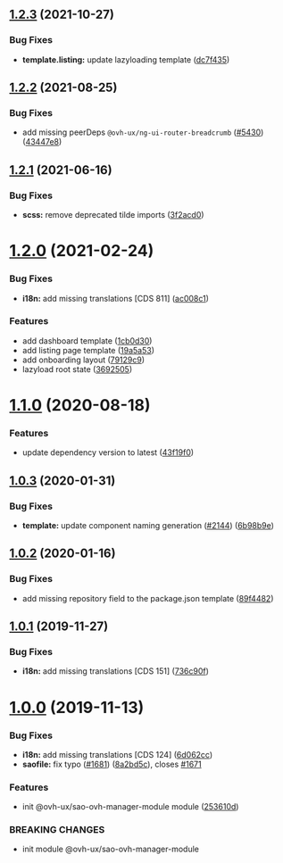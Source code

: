 ## [1.2.3](https://github.com/ovh/manager/compare/@ovh-ux/sao-ovh-manager-module@1.2.2...@ovh-ux/sao-ovh-manager-module@1.2.3) (2021-10-27)


### Bug Fixes

* **template.listing:** update lazyloading template ([dc7f435](https://github.com/ovh/manager/commit/dc7f435fbb0b84c3dc89cd18394e85ed907894d0))



## [1.2.2](https://github.com/ovh/manager/compare/@ovh-ux/sao-ovh-manager-module@1.2.1...@ovh-ux/sao-ovh-manager-module@1.2.2) (2021-08-25)


### Bug Fixes

* add missing peerDeps `@ovh-ux/ng-ui-router-breadcrumb` ([#5430](https://github.com/ovh/manager/issues/5430)) ([43447e8](https://github.com/ovh/manager/commit/43447e8a78675eef388a20d3275da54dab5d0309))



## [1.2.1](https://github.com/ovh/manager/compare/@ovh-ux/sao-ovh-manager-module@1.2.0...@ovh-ux/sao-ovh-manager-module@1.2.1) (2021-06-16)


### Bug Fixes

* **scss:** remove deprecated tilde imports ([3f2acd0](https://github.com/ovh/manager/commit/3f2acd008ad5bff397ab6ecf35437a506b4b90a5))



# [1.2.0](https://github.com/ovh/manager/compare/@ovh-ux/sao-ovh-manager-module@1.1.0...@ovh-ux/sao-ovh-manager-module@1.2.0) (2021-02-24)


### Bug Fixes

* **i18n:** add missing translations [CDS 811] ([ac008c1](https://github.com/ovh/manager/commit/ac008c1c0145d1aafff254ae1c444a433d8d4165))


### Features

* add dashboard template ([1cb0d30](https://github.com/ovh/manager/commit/1cb0d30b84cee542a58fa2c3ba505af7e4dff9c2))
* add listing page template ([19a5a53](https://github.com/ovh/manager/commit/19a5a53d8b2b6f2ffc08a0f16257aeb974870b3e))
* add onboarding layout ([79129c9](https://github.com/ovh/manager/commit/79129c9e718a7bd91b5751a1d49c7d9df2f679e2))
* lazyload root state ([3692505](https://github.com/ovh/manager/commit/36925050d052096e4e4489bf36dd3936157c6b3f))



# [1.1.0](https://github.com/ovh-ux/manager/compare/@ovh-ux/sao-ovh-manager-module@1.0.3...@ovh-ux/sao-ovh-manager-module@1.1.0) (2020-08-18)


### Features

* update dependency version to latest ([43f19f0](https://github.com/ovh-ux/manager/commit/43f19f0b62ccb6f2616b3ecff265ac2f0fef65d6))



## [1.0.3](https://github.com/ovh-ux/manager/compare/@ovh-ux/sao-ovh-manager-module@1.0.2...@ovh-ux/sao-ovh-manager-module@1.0.3) (2020-01-31)


### Bug Fixes

* **template:** update component naming generation ([#2144](https://github.com/ovh-ux/manager/issues/2144)) ([6b98b9e](https://github.com/ovh-ux/manager/commit/6b98b9e5f702b4f2314825230d2a51ef7f384f44))



## [1.0.2](https://github.com/ovh-ux/manager/compare/@ovh-ux/sao-ovh-manager-module@1.0.1...@ovh-ux/sao-ovh-manager-module@1.0.2) (2020-01-16)


### Bug Fixes

* add missing repository field to the package.json template ([89f4482](https://github.com/ovh-ux/manager/commit/89f4482176884db3cb680cf38851c3a16cdb0544))



## [1.0.1](https://github.com/ovh/manager/compare/@ovh-ux/sao-ovh-manager-module@1.0.0...@ovh-ux/sao-ovh-manager-module@1.0.1) (2019-11-27)


### Bug Fixes

* **i18n:** add missing translations [CDS 151] ([736c90f](https://github.com/ovh/manager/commit/736c90f0537e65a3706c3348d630763024a6f774))



# [1.0.0](https://github.com/ovh/manager/compare/@ovh-ux/sao-ovh-manager-module@0.0.0...@ovh-ux/sao-ovh-manager-module@1.0.0) (2019-11-13)


### Bug Fixes

* **i18n:** add missing translations [CDS 124] ([6d062cc](https://github.com/ovh/manager/commit/6d062cc3f6c817b81546171abfeb553975dde4f3))
* **saofile:** fix typo ([#1681](https://github.com/ovh/manager/issues/1681)) ([8a2bd5c](https://github.com/ovh/manager/commit/8a2bd5cde3ba1afdf3c05e15cca679af51a4b2c8)), closes [#1671](https://github.com/ovh/manager/issues/1671)


### Features

* init @ovh-ux/sao-ovh-manager-module module ([253610d](https://github.com/ovh/manager/commit/253610dfac083c87be142e7e018b044f6e82f48a))


### BREAKING CHANGES

* init module @ovh-ux/sao-ovh-manager-module



